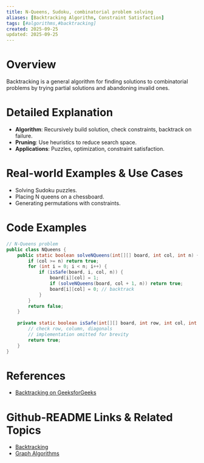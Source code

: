 ```yaml
---
title: N-Queens, Sudoku, combinatorial problem solving
aliases: [Backtracking Algorithm, Constraint Satisfaction]
tags: [#algorithms,#backtracking]
created: 2025-09-25
updated: 2025-09-25
---
```


# Overview

Backtracking is a general algorithm for finding solutions to combinatorial problems by trying partial solutions and abandoning invalid ones.

# Detailed Explanation

- **Algorithm**: Recursively build solution, check constraints, backtrack on failure.
- **Pruning**: Use heuristics to reduce search space.
- **Applications**: Puzzles, optimization, constraint satisfaction.

# Real-world Examples & Use Cases

- Solving Sudoku puzzles.
- Placing N queens on a chessboard.
- Generating permutations with constraints.

# Code Examples

```java
// N-Queens problem
public class NQueens {
    public static boolean solveNQueens(int[][] board, int col, int n) {
        if (col >= n) return true;
        for (int i = 0; i < n; i++) {
            if (isSafe(board, i, col, n)) {
                board[i][col] = 1;
                if (solveNQueens(board, col + 1, n)) return true;
                board[i][col] = 0; // backtrack
            }
        }
        return false;
    }
    
    private static boolean isSafe(int[][] board, int row, int col, int n) {
        // check row, column, diagonals
        // implementation omitted for brevity
        return true;
    }
}
```

# References

- [Backtracking on GeeksforGeeks](https://www.geeksforgeeks.org/backtracking-algorithms/)

# Github-README Links & Related Topics

- [Backtracking](algorithms/backtracking/README.md)
- [Graph Algorithms](algorithms/graph-algorithms/README.md)